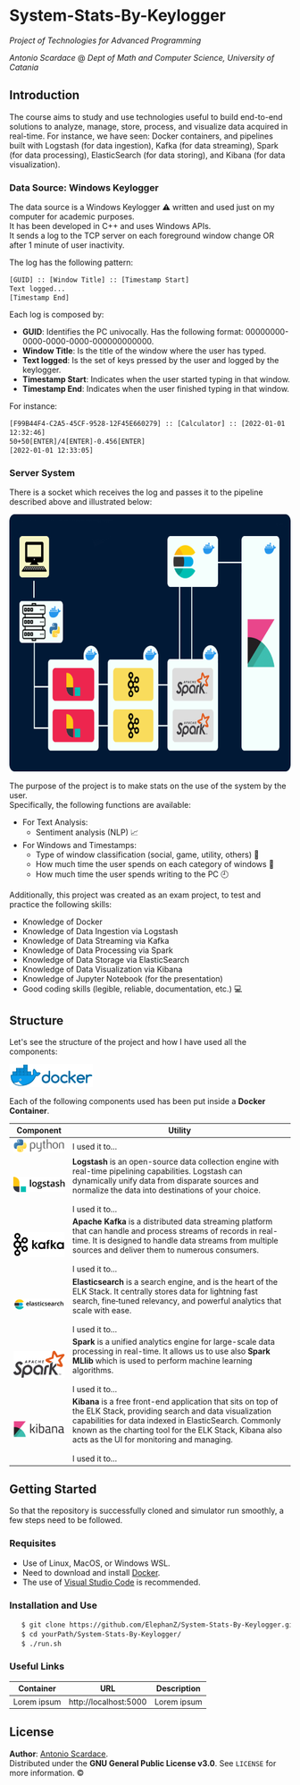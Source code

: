 # System-Stats-By-Keylogger
_Project of Technologies for Advanced Programming_

_Antonio Scardace_ @ 
_Dept of Math and Computer Science, University of Catania_

## Introduction

The course aims to study and use technologies useful to build end-to-end solutions to analyze, manage, store, process, and visualize data acquired in real-time. For instance, we have seen: Docker containers, and pipelines built with Logstash (for data ingestion), Kafka (for data streaming), Spark (for data processing), ElasticSearch (for data storing), and Kibana (for data visualization). 

### Data Source: Windows Keylogger

The data source is a Windows Keylogger :warning: written and used just on my computer for academic purposes. <br/>
It has been developed in C++ and uses Windows APIs. <br/>
It sends a log to the TCP server on each foreground window change OR after 1 minute of user inactivity.

The log has the following pattern:
```
[GUID] :: [Window Title] :: [Timestamp Start]
Text logged...
[Timestamp End]
```

Each log is composed by:
- **GUID**: Identifies the PC univocally. Has the following format: 00000000-0000-0000-0000-000000000000.
- **Window Title**: Is the title of the window where the user has typed.
- **Text logged**: Is the set of keys pressed by the user and logged by the keylogger.
- **Timestamp Start**: Indicates when the user started typing in that window.
- **Timestamp End**: Indicates when the user finished typing in that window.

For instance:
```
[F99B44F4-C2A5-45CF-9528-12F45E660279] :: [Calculator] :: [2022-01-01 12:32:46]
50+50[ENTER]/4[ENTER]-0.456[ENTER]
[2022-01-01 12:33:05]
```

### Server System

There is a socket which receives the log and passes it to the pipeline described above and illustrated below:
<p align="center"> <img src="docs/images/pipeline.png?v=1653225037" height="460px"/> </p>

The purpose of the project is to make stats on the use of the system by the user. <br/>
Specifically, the following functions are available:
- For Text Analysis:
    + Sentiment analysis (NLP) :chart_with_upwards_trend:
- For Windows and Timestamps:
    + Type of window classification (social, game, utility, others) :iphone:
    + How much time the user spends on each category of windows :eyes:
    + How much time the user spends writing to the PC :clock9:

Additionally, this project was created as an exam project, to test and practice the following skills:
* Knowledge of Docker
* Knowledge of Data Ingestion via Logstash
* Knowledge of Data Streaming via Kafka
* Knowledge of Data Processing via Spark 
* Knowledge of Data Storage via ElasticSearch
* Knowledge of Data Visualization via Kibana
* Knowledge of Jupyter Notebook (for the presentation)
* Good coding skills (legible, reliable, documentation, etc.) :computer:

## Structure

Let's see the structure of the project and how I have used all the components:

<img src="docs/logos/docker-logo.png?v=1653175210" width="150px" />

Each of the following components used has been put inside a **Docker Container**. <br/>

Component | Utility
----- | -------
<img src="docs/logos/python-logo.png" width="150px" /> | I used it to...
<img src="docs/logos/logstash-logo.png" width="150px" /> | **Logstash** is an open-source data collection engine with real-time pipelining capabilities. Logstash can dynamically unify data from disparate sources and normalize the data into destinations of your choice.<br/><br/> I used it to...
<img src="docs/logos/kafka-logo.png?v=1653055181" width="150px" /> | **Apache Kafka** is a distributed data streaming platform that can handle and process streams of records in real-time. It is designed to handle data streams from multiple sources and deliver them to numerous consumers.<br/><br/> I used it to...
<img src="docs/logos/elasticsearch-logo.png" width="150px" /> | **Elasticsearch** is a search engine, and is the heart of the ELK Stack. It centrally stores data for lightning fast search, fine‑tuned relevancy, and powerful analytics that scale with ease.<br/><br/> I used it to...
<img src="docs/logos/spark-logo.png" width="150px" /> | **Spark** is a unified analytics engine for large-scale data processing in real-time. It allows us to use also **Spark MLlib** which is used to perform machine learning algorithms.<br/><br/> I used it to...
<img src="docs/logos/kibana-logo.png?v=1653055181" width="150px" /> | **Kibana** is a free front-end application that sits on top of the ELK Stack, providing search and data visualization capabilities for data indexed in ElasticSearch. Commonly known as the charting tool for the ELK Stack, Kibana also acts as the UI for monitoring and managing.<br/><br/> I used it to...

## Getting Started

So that the repository is successfully cloned and simulator run smoothly, a few steps need to be followed.

### Requisites

* Use of Linux, MacOS, or Windows WSL.
* Need to download and install [Docker](https://docs.docker.com/get-docker/).
* The use of [Visual Studio Code](https://code.visualstudio.com/download) is recommended.

### Installation and Use

```sh
   $ git clone https://github.com/ElephanZ/System-Stats-By-Keylogger.git
   $ cd yourPath/System-Stats-By-Keylogger/
   $ ./run.sh
``` 

### Useful Links

Container | URL | Description
----- | ------- | -------
Lorem ipsum | http://localhost:5000 | Lorem ipsum

## License

**Author**: [Antonio Scardace](https://antonioscardace.altervista.org/). <br/>
Distributed under the **GNU General Public License v3.0**. See ``` LICENSE ``` for more information. :copyright:
